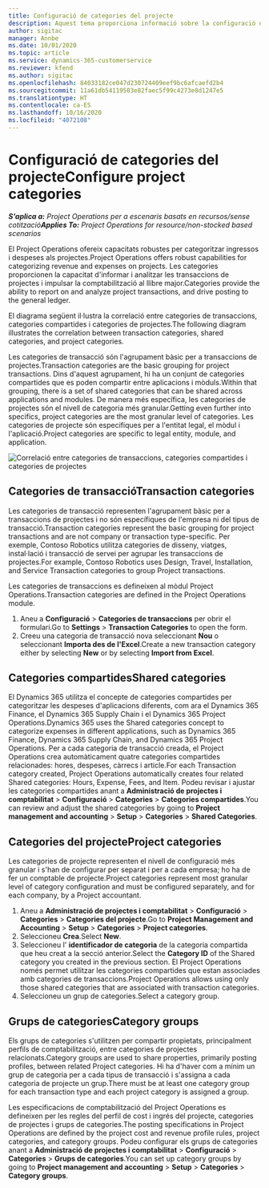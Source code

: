 ```yaml
---
title: Configuració de categories del projecte
description: Aquest tema proporciona informació sobre la configuració de categories de projectes.
author: sigitac
manager: Annbe
ms.date: 10/01/2020
ms.topic: article
ms.service: dynamics-365-customerservice
ms.reviewer: kfend
ms.author: sigitac
ms.openlocfilehash: 84033182ce047d230724409eef9bc6afcaefd2b4
ms.sourcegitcommit: 11a61db54119503e82faec5f99c4273e8d1247e5
ms.translationtype: HT
ms.contentlocale: ca-ES
ms.lasthandoff: 10/16/2020
ms.locfileid: "4072108"
---
```

# <a name="configure-project-categories"></a><span data-ttu-id="60977-103">Configuració de categories del projecte</span><span class="sxs-lookup"><span data-stu-id="60977-103">Configure project categories</span></span>

<span data-ttu-id="60977-104">_**S'aplica a:** Project Operations per a escenaris basats en recursos/sense cotització_</span><span class="sxs-lookup"><span data-stu-id="60977-104">_**Applies To:** Project Operations for resource/non-stocked based scenarios_</span></span>

<span data-ttu-id="60977-105">El Project Operations ofereix capacitats robustes per categoritzar ingressos i despeses als projectes.</span><span class="sxs-lookup"><span data-stu-id="60977-105">Project Operations offers robust capabilities for categorizing revenue and expenses on projects.</span></span> <span data-ttu-id="60977-106">Les categories proporcionen la capacitat d'informar i analitzar les transaccions de projectes i impulsar la comptabilització al llibre major.</span><span class="sxs-lookup"><span data-stu-id="60977-106">Categories provide the ability to report on and analyze project transactions, and drive posting to the general ledger.</span></span>

<span data-ttu-id="60977-107">El diagrama següent il·lustra la correlació entre categories de transaccions, categories compartides i categories de projectes.</span><span class="sxs-lookup"><span data-stu-id="60977-107">The following diagram illustrates the correlation between transaction categories, shared categories, and project categories.</span></span> 

<span data-ttu-id="60977-108">Les categories de transacció són l'agrupament bàsic per a transaccions de projectes.</span><span class="sxs-lookup"><span data-stu-id="60977-108">Transaction categories are the basic grouping for project transactions.</span></span> <span data-ttu-id="60977-109">Dins d'aquest agrupament, hi ha un conjunt de categories compartides que es poden compartir entre aplicacions i mòduls.</span><span class="sxs-lookup"><span data-stu-id="60977-109">Within that grouping, there is a set of shared categories that can be shared across applications and modules.</span></span> <span data-ttu-id="60977-110">De manera més específica, les categories de projectes són el nivell de categoria més granular.</span><span class="sxs-lookup"><span data-stu-id="60977-110">Getting even further into specifics, project categories are the most granular level of categories.</span></span> <span data-ttu-id="60977-111">Les categories de projecte són especifiques per a l'entitat legal, el mòdul i l'aplicació.</span><span class="sxs-lookup"><span data-stu-id="60977-111">Project categories are specific to legal entity, module, and application.</span></span>

![Correlació entre categories de transaccions, categories compartides i categories de projectes](media/project-categories.png)

## <a name="transaction-categories"></a><span data-ttu-id="60977-113">Categories de transacció</span><span class="sxs-lookup"><span data-stu-id="60977-113">Transaction categories</span></span>

<span data-ttu-id="60977-114">Les categories de transacció representen l'agrupament bàsic per a transaccions de projectes i no són específiques de l'empresa ni del tipus de transacció.</span><span class="sxs-lookup"><span data-stu-id="60977-114">Transaction categories represent the basic grouping for project transactions and are not company or transaction type-specific.</span></span> <span data-ttu-id="60977-115">Per exemple, Contoso Robotics utilitza categories de disseny, viatges, instal·lació i transacció de servei per agrupar les transaccions de projectes.</span><span class="sxs-lookup"><span data-stu-id="60977-115">For example, Contoso Robotics uses Design, Travel, Installation, and Service Transaction categories to group Project transactions.</span></span>

<span data-ttu-id="60977-116">Les categories de transaccions es defineixen al mòdul Project Operations.</span><span class="sxs-lookup"><span data-stu-id="60977-116">Transaction categories are defined in the Project Operations module.</span></span> 
1. <span data-ttu-id="60977-117">Aneu a **Configuració** \> **Categories de transaccions** per obrir el formulari.</span><span class="sxs-lookup"><span data-stu-id="60977-117">Go to **Settings** \> **Transaction Categories** to open the form.</span></span> 
2. <span data-ttu-id="60977-118">Creeu una categoria de transacció nova seleccionant **Nou** o seleccionant **Importa des de l'Excel**.</span><span class="sxs-lookup"><span data-stu-id="60977-118">Create a new transaction category either by selecting **New** or by selecting **Import from Excel**.</span></span>

## <a name="shared-categories"></a><span data-ttu-id="60977-119">Categories compartides</span><span class="sxs-lookup"><span data-stu-id="60977-119">Shared categories</span></span>

<span data-ttu-id="60977-120">El Dynamics 365 utilitza el concepte de categories compartides per categoritzar les despeses d'aplicacions diferents, com ara el Dynamics 365 Finance, el Dynamics 365 Supply Chain i el Dynamics 365 Project Operations.</span><span class="sxs-lookup"><span data-stu-id="60977-120">Dynamics 365 uses the Shared categories concept to categorize expenses in different applications, such as Dynamics 365 Finance, Dynamics 365 Supply Chain, and Dynamics 365 Project Operations.</span></span> <span data-ttu-id="60977-121">Per a cada categoria de transacció creada, el Project Operations crea automàticament quatre categories compartides relacionades: hores, despeses, càrrecs i article.</span><span class="sxs-lookup"><span data-stu-id="60977-121">For each Transaction category created, Project Operations automatically creates four related Shared categories: Hours, Expense, Fees, and Item.</span></span> <span data-ttu-id="60977-122">Podeu revisar i ajustar les categories compartides anant a **Administració de projectes i comptabilitat** \> **Configuració** \> **Categories** \> **Categories compartides**.</span><span class="sxs-lookup"><span data-stu-id="60977-122">You can review and adjust the shared categories by going to **Project management and accounting** \> **Setup** \> **Categories** \> **Shared Categories**.</span></span>

## <a name="project-categories"></a><span data-ttu-id="60977-123">Categories del projecte</span><span class="sxs-lookup"><span data-stu-id="60977-123">Project categories</span></span>

<span data-ttu-id="60977-124">Les categories de projecte representen el nivell de configuració més granular i s'han de configurar per separat i per a cada empresa; ho ha de fer un comptable de projecte.</span><span class="sxs-lookup"><span data-stu-id="60977-124">Project categories represent most granular level of category configuration and must be configured separately, and for each company, by a Project accountant.</span></span>

1. <span data-ttu-id="60977-125">Aneu a **Administració de projectes i comptabilitat** \> **Configuració** \> **Categories** \> **Categories del projecte**.</span><span class="sxs-lookup"><span data-stu-id="60977-125">Go to **Project Management and Accounting** \> **Setup** \> **Categories** \> **Project categories**.</span></span>
2. <span data-ttu-id="60977-126">Seleccioneu **Crea**.</span><span class="sxs-lookup"><span data-stu-id="60977-126">Select **New**.</span></span>
3. <span data-ttu-id="60977-127">Seleccioneu l' **identificador de categoria** de la categoria compartida que heu creat a la secció anterior.</span><span class="sxs-lookup"><span data-stu-id="60977-127">Select the **Category ID** of the Shared category you created in the previous section.</span></span> <span data-ttu-id="60977-128">El Project Operations només permet utilitzar les categories compartides que estan associades amb categories de transaccions.</span><span class="sxs-lookup"><span data-stu-id="60977-128">Project Operations allows using only those shared categories that are associated with transaction categories.</span></span>
4. <span data-ttu-id="60977-129">Seleccioneu un grup de categories.</span><span class="sxs-lookup"><span data-stu-id="60977-129">Select a category group.</span></span>

## <a name="category-groups"></a><span data-ttu-id="60977-130">Grups de categories</span><span class="sxs-lookup"><span data-stu-id="60977-130">Category groups</span></span>

<span data-ttu-id="60977-131">Els grups de categories s'utilitzen per compartir propietats, principalment perfils de comptabilització, entre categories de projectes relacionats.</span><span class="sxs-lookup"><span data-stu-id="60977-131">Category groups are used to share properties, primarily posting profiles, between related Project categories.</span></span> <span data-ttu-id="60977-132">Hi ha d'haver com a mínim un grup de categoria per a cada tipus de transacció i s'assigna a cada categoria de projecte un grup.</span><span class="sxs-lookup"><span data-stu-id="60977-132">There must be at least one category group for each transaction type and each project category is assigned a group.</span></span>

<span data-ttu-id="60977-133">Les especificacions de comptabilització del Project Operations es defineixen per les regles del perfil de cost i ingrés del projecte, categories de projectes i grups de categories.</span><span class="sxs-lookup"><span data-stu-id="60977-133">The posting specifications in Project Operations are defined by the project cost and revenue profile rules, project categories, and category groups.</span></span> <span data-ttu-id="60977-134">Podeu configurar els grups de categories anant a **Administració de projectes i comptabilitat** \> **Configuració** \> **Categories** \> **Grups de categories**.</span><span class="sxs-lookup"><span data-stu-id="60977-134">You can set up category groups by going to **Project management and accounting** \> **Setup** \> **Categories** \> **Category groups**.</span></span>
